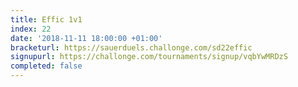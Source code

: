 ```yaml
---
title: Effic 1v1
index: 22
date: '2018-11-11 18:00:00 +01:00'
bracketurl: https://sauerduels.challonge.com/sd22effic
signupurl: https://challonge.com/tournaments/signup/vqbYwMRDzS
completed: false
---
```

